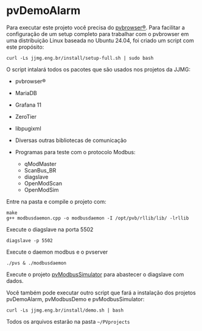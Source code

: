 # pvDemoAlarm

Para executar este projeto você precisa do [pvbrowser®](https://pvbrowser.de).
Para facilitar a configuração de um setup completo para trabalhar com o pvbrowser em uma distribuição Linux baseada no Ubuntu 24.04, foi criado um script com este propósito:

```
curl -Ls jjmg.eng.br/install/setup-full.sh | sudo bash
```
O script intalará todos os pacotes que são usados nos projetos da JJMG:

- pvbrowser®
- MariaDB
- Grafana 11
- ZeroTier
- libpugixml

- Diversas outras bibliotecas de comunicação

- Programas para teste com o protocolo Modbus:
  - qModMaster
  - ScanBus_BR
  - diagslave
  - OpenModScan
  - OpenModSim

Entre na pasta e compile o projeto com:
```
make
g++ modbusdaemon.cpp -o modbusdaemon -I /opt/pvb/rllib/lib/ -lrllib
```
Execute o diagslave na porta 5502
```
diagslave -p 5502
```
Execute o daemon modbus e o pvserver
```
./pvs & ./modbusdaemon
```
Execute o projeto [pvModbusSimulator](https://github.com/jjmg-eng/pvModbusSimulator) para abastecer o diagslave com dados.

Você também pode executar outro script que fará a instalação dos projetos pvDemoAlarm, pvModbusDemo e pvModbusSimulator:
```
curl -Ls jjmg.eng.br/install/demo.sh | bash
```
Todos os arquivos estarão na pasta `~/PVprojects`
